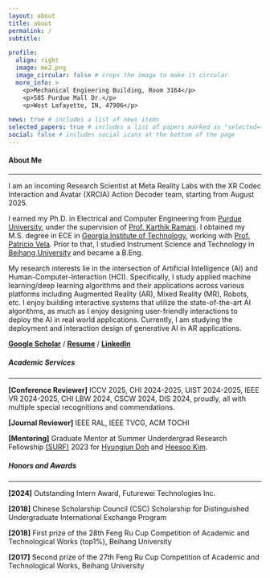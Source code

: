 ```yaml
---
layout: about
title: about
permalink: /
subtitle:

profile:
  align: right
  image: me2.png
  image_circular: false # crops the image to make it circular
  more_info: >
    <p>Mechanical Engieering Building, Room 3164</p>
    <p>585 Purdue Mall Dr.</p>
    <p>West Lafayette, IN, 47906</p>

news: true # includes a list of news items
selected_papers: true # includes a list of papers marked as "selected={true}"
social: false # includes social icons at the bottom of the page
---
```

#### About Me 

---

I am an incoming Research Scientist at Meta Reality Labs with the XR Codec Interaction and Avatar (XRCIA) Action Decoder team, starting from August 2025.

I earned my Ph.D. in Electrical and Computer Engineering from [Purdue University](http://www.purdue.edu), under the supervision of [Prof. Karthik Ramani](https://engineering.purdue.edu/~ramani/wordpress/). I obtained my M.S. degree in ECE in [Georgia Institute of Technology](http://www.gatech.edu), working with [Prof. Patricio Vela](https://ece.gatech.edu/directory/patricio-antonio-vela). Prior to that, I studied Instrument Science and Technology in [Beihang University](https://ev.buaa.edu.cn/index.htm) and became a B.Eng.

My research interests lie in the intersection of Artificial Intelligence (AI) and Human-Computer-Interaction (HCI). Specifically, I study applied machine learning/deep learning algorithms and their applications across various platforms including Augmented Reality (AR), Mixed Reality (MR), Robots, etc. I enjoy building interactive systems that utilize the state-of-the-art AI algorithms, as much as I enjoy designing user-friendly interactions to deploy the AI in real world applications. Currently, I am studying the deployment and interaction design of generative AI in AR applications.


[**Google Scholar**](https://scholar.google.com/citations?user=zbrLQdMAAAAJ&hl=en) / [**Resume**](/assets/pdf/resume2025_0527.pdf) / [**LinkedIn**](https://www.linkedin.com/in/jingyushi97/)

##### Academic Services

---

**[Conference Reviewer]** ICCV 2025, CHI 2024-2025, UIST 2024-2025, IEEE VR 2024-2025, CHI LBW 2024, CSCW 2024, DIS 2024, proudly, all with multiple special recognitions and commendations.

**[Journal Reviewer]** IEEE RAL, IEEE TVCG, ACM TOCHI

**[Mentoring]** Graduate Mentor at Summer Underdergrad Research Fellowship [(SURF)](https://engineering.purdue.edu/Engr/Research/EURO/students/about-SURF) 2023 for [Hyungjun Doh](https://www.linkedin.com/in/hyungjun-doh99) and [Heesoo Kim](https://www.linkedin.com/in/heesookiim/).

##### Honors and Awards

---
**[2024]** Outstanding Intern Award, Futurewei Technologies Inc.

**[2018]** Chinese Scholarship Council (CSC) Scholarship for Distinguished Undergraduate International Exchange Program

**[2018]** First prize of the 28th  Feng Ru Cup Competition of Academic and Technological Works (top1%), Beihang University

**[2017]** Second prize of the 27th  Feng Ru Cup Competition of Academic and Technological Works, Beihang University